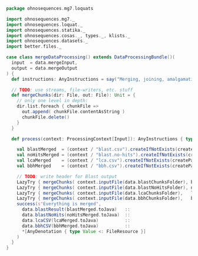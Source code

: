 
```scala
package ohnosequences.mg7.loquats

import ohnosequences.mg7._
import ohnosequences.loquat._
import ohnosequences.statika._
import ohnosequences.cosas._, types._, klists._
import ohnosequences.datasets._
import better.files._

case class mergeDataProcessing() extends DataProcessingBundle()(
  input  = data.mergeInput,
  output = data.mergeOutput
) {
  def instructions: AnyInstructions = say("Merging, joining, amalgamating!")

  // TODO: use streams, file-writers, etc. stuff
  def mergeChunks(dir: File, out: File): Unit = {
    // only one level in depth:
    dir.list.foreach { chunkFile =>
      out.append( chunkFile.contentAsString )
      chunkFile.delete()
    }
  }

  def process(context: ProcessingContext[Input]): AnyInstructions { type Out <: OutputFiles } = {

    val blastMerged  = (context / "blast.csv").createIfNotExists(createParents = true)
    val noHitsMerged = (context / "blast.no-hits").createIfNotExists(createParents = true)
    val lcaMerged    = (context / "lca.csv").createIfNotExists(createParents = true)
    val bbhMerged    = (context / "bbh.csv").createIfNotExists(createParents = true)

    // TODO: write header for Blast output
    LazyTry { mergeChunks( context.inputFile(data.blastChunksFolder), blastMerged)  } -&-
    LazyTry { mergeChunks( context.inputFile(data.blastNoHitsFolder), noHitsMerged) } -&-
    LazyTry { mergeChunks( context.inputFile(data.lcaChunksFolder),   lcaMerged)    } -&-
    LazyTry { mergeChunks( context.inputFile(data.bbhChunksFolder),   bbhMerged)    } -&-
    success(s"Everything is merged",
      data.blastResult(blastMerged.toJava)   ::
      data.blastNoHits(noHitsMerged.toJava)  ::
      data.lcaCSV(lcaMerged.toJava)          ::
      data.bbhCSV(bbhMerged.toJava)          ::
      *[AnyDenotation { type Value <: FileResource }]
    )
  }
}

```




[main/scala/mg7/bundles.scala]: ../bundles.scala.md
[main/scala/mg7/configs.scala]: ../configs.scala.md
[main/scala/mg7/csv.scala]: ../csv.scala.md
[main/scala/mg7/data.scala]: ../data.scala.md
[main/scala/mg7/defaults.scala]: ../defaults.scala.md
[main/scala/mg7/loquats/1.flash.scala]: 1.flash.scala.md
[main/scala/mg7/loquats/2.split.scala]: 2.split.scala.md
[main/scala/mg7/loquats/3.blast.scala]: 3.blast.scala.md
[main/scala/mg7/loquats/4.assign.scala]: 4.assign.scala.md
[main/scala/mg7/loquats/5.merge.scala]: 5.merge.scala.md
[main/scala/mg7/loquats/6.count.scala]: 6.count.scala.md
[main/scala/mg7/package.scala]: ../package.scala.md
[main/scala/mg7/parameters.scala]: ../parameters.scala.md
[main/scala/mg7/pipeline.scala]: ../pipeline.scala.md
[main/scala/mg7/referenceDB.scala]: ../referenceDB.scala.md
[test/scala/mg7/counts.scala]: ../../../../test/scala/mg7/counts.scala.md
[test/scala/mg7/fqnames.scala]: ../../../../test/scala/mg7/fqnames.scala.md
[test/scala/mg7/mock/illumina.scala]: ../../../../test/scala/mg7/mock/illumina.scala.md
[test/scala/mg7/mock/pacbio.scala]: ../../../../test/scala/mg7/mock/pacbio.scala.md
[test/scala/mg7/PRJEB6592/PRJEB6592.scala]: ../../../../test/scala/mg7/PRJEB6592/PRJEB6592.scala.md
[test/scala/mg7/referenceDBs.scala]: ../../../../test/scala/mg7/referenceDBs.scala.md
[test/scala/mg7/taxonomy.scala]: ../../../../test/scala/mg7/taxonomy.scala.md
[test/scala/mg7/testData.scala]: ../../../../test/scala/mg7/testData.scala.md
[test/scala/mg7/testDefaults.scala]: ../../../../test/scala/mg7/testDefaults.scala.md
